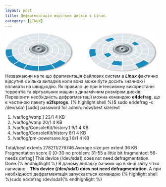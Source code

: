 ```yaml
---
layout: post
title: Дефрагментація жорстких дисків в Linux.
category: [LINUX]
---
```

![defragmentation logo](/media/defragmentation.jpg?style=head)  
Незважаючи на те що фрагментація файлових систем в ***Linux*** фактично відсутня є кілька випадків коли вона може бути досить значною і впливати на швидкодію. Як правило це при інтенсивнму використанні торрентів та віртуальних машин з динамічним розміром дисків. <!--more-->Перевірити необхідність дефрагментації можна командою **e4defrag**, що є частиною пакету **e2fsprogs**.
    {% highlight shell %}$ sudo e4defrag -c /dev/sda1
[sudo] password for admin:
<Fragmented files>                             now/best       size/ext
1. /var/log/wtmp.1                              23/1              4 KB
2. /var/log/wtmp                                20/1              4 KB
3. /var/log/ConsoleKit/history.1                 9/1              4 KB
4. /var/log/ConsoleKit/history                   8/1              4 KB
5. /var/log/pm-powersave.log.1                   8/1              4 KB

 Total/best extents				278211/276746
 Average size per extent			36 KB
 Fragmentation score				0
 [0-30 no problem: 31-55 a little bit fragmented: 56- needs defrag]
 This device (/dev/sda1) does not need defragmentation.
 Done.{% endhighlight %}
В даному випадку бачимо що в кінці звіту чітко написано - **This device (/dev/sda1) does not need defragmentation**. А при необхідності дефрагментація запускається командою
    {% highlight shell %}sudo e4defrag /dev/sda1{% endhighlight %}
